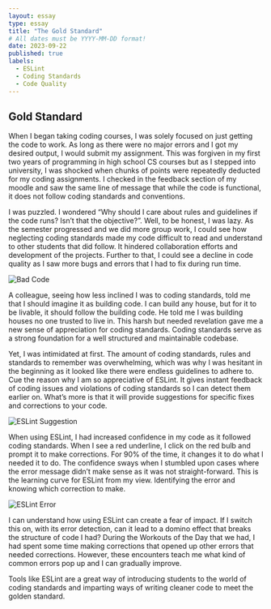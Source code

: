 ```yaml
---
layout: essay
type: essay
title: "The Gold Standard"
# All dates must be YYYY-MM-DD format!
date: 2023-09-22
published: true
labels:
  - ESLint
  - Coding Standards
  - Code Quality
---
```


 ## Gold Standard


When I began taking coding courses, I was solely focused on just getting the code to work. As long as there were no major errors and I got my desired output, I would submit my assignment. This was forgiven in my first two years of programming in high school CS courses but as I stepped into university, I was shocked when chunks of points were repeatedly deducted for my coding assignments. I checked in the feedback section of my moodle and saw the same line of message that while the code is functional, it does not follow coding standards and conventions.

I was puzzled. I wondered “Why should I care about rules and guidelines if the code runs? Isn’t that the objective?”. Well, to be honest, I was lazy. As the semester progressed and we did more group work, I could see how neglecting coding standards made my code difficult to read and understand to other students that did follow. It hindered collaboration efforts and development of the projects. Further to that, I could see a decline in code quality as I saw more bugs and errors that I had to fix during run time.

![Bad Code](https://static1.smartbear.co/smartbear/media/blog/wp/4045408.jpg)

A colleague, seeing how less inclined I was to coding standards, told me that I should imagine it as building code. I can build any house, but for it to be livable, it should follow the building code. He told me I was building houses no one trusted to live in. This harsh but needed revelation gave me a new sense of appreciation for coding standards. Coding standards serve as a strong foundation for a well structured and maintainable codebase.

Yet, I was intimidated at first. The amount of coding standards, rules and standards to remember was overwhelming, which was why I was hesitant in the beginning as it looked like there were endless guidelines to adhere to. Cue the reason why I am so appreciative of ESLint. It gives instant feedback of coding issues and violations of coding standards so I can detect them earlier on. What’s more is that it will provide suggestions for specific fixes and corrections to your code.

![ESLint Suggestion](https://i.stack.imgur.com/fYbaE.png)

When using ESLint, I had increased confidence in my code as it followed coding standards. When I see a red underline, I click on the red bulb and prompt it to make corrections. For 90% of the time, it changes it to do what I needed it to do. The confidence sways when I stumbled upon cases where the error message didn’t make sense as it was not straight-forward. This is the learning curve for ESLint from my view. Identifying the error and knowing which correction to make.

![ESLint Error](https://blog.theodo.com/static/45912ba0518dffd7561a264ba8be4276/50383/eslint-fix.png)

I can understand how using ESLint can create a fear of impact. If I switch this on, with its error detection, can it lead to a domino effect that breaks the structure of code I had? During the Workouts of the Day that we had, I had spent some time making corrections that opened up other errors that needed corrections. However, these encounters teach me what kind of common errors pop up and I can gradually improve.

Tools like ESLint are a great way of introducing students to the world of coding standards and imparting ways of writing cleaner code to meet the golden standard.
